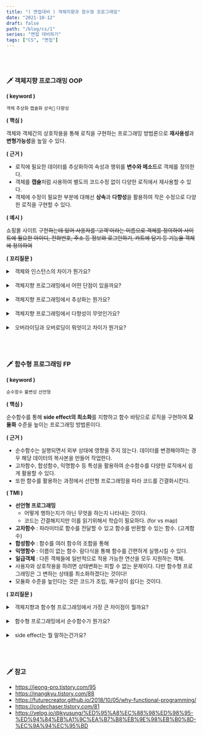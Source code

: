 ```yaml
---
title: "( 면접대비 ) 객체지향과 함수형 프로그래밍"
date: "2021-10-12"
draft: false
path: "/blog/cs/1"
series: "면접 대비하기"
tags: ["CS", "면접"]
---
```


<br>
<br>

### 🗡 객체지향 프로그래밍 OOP

**( keyword )**

`객체` `추상화` `캡슐화` `상속` `다향성`

**( 핵심 )**

객체와 객체간의 상호작용을 통해 로직을 구현하는 프로그래밍 방법론으로 **재사용성**과 **변형가능성**을 높일 수 있다.

**( 근거 )**

- 로직에 필요한 데이터를 추상화하여 속성과 행위를 **변수와 메소드**로 객체를 정의한다.
- 객체를 **캡슐**처럼 사용하여 별도의 코드수정 없이 다양한 로직에서 재사용할 수 있다.
- 객체에 수정이 필요한 부분에 대해선 **상속**과 **다향성**을 활용하여 작은 수정으로 다양한 로직을 구현할 수 있다.

**( 예시 )**

쇼핑몰 사이트 구현<del>하는데 있어 사용자를 '고객'이라는 이름으로 객체를 정의하여 사이트에 필요한 아이디, 전화번호, 주소 등 정보와 로그인하기, 카트에 담기 등 기능을 객체에 정의하여 </del>

**( 꼬리질문 )**

<details>
<summary>&nbsp; 객체와 인스턴스의 차이가 뭔가요?</summary>
<p>

- 실제 메모리상에 할당되었는지 여부이다.
- 클래스는 문제를 해결하기 위해 한 개체를 변수와 메소드로 추상적으로 정의한 것이다. 인스턴스는 클래스에서 정의한 것을 실제 메모리에 할당된 데이터이다.

</p>
</details>

<br>

<details>
<summary>&nbsp; 객체지향 프로그래밍에서 어떤 단점이 있을까요?</summary>
<p>

- 객체를 설계하는데 많은 시간과 노력이 소요된다.<br>기능 로직에 대한 이해가 필요하고 불필요한 속성을 걸러내야하고 공통된 속성을 구별해야 한다.
- 처리속도가 상대적으로 느리다.<br>객체의 한 기능을 수행하기 위해서 객체가 정의된 데이터를 선언되어야 한다.
- 맴버변수를 공유함으로인해 변수상태가 변경되어 예상치못한 버그가 발생할 수 있다. <br>멀티쓰레딩환경에서 더 이를 보완한 것이 [함수형 프로그래밍](#-함수형-프로그래밍-fp)이다.

</p>
</details>

<br>

<details>
<summary>&nbsp; 객체지향 프로그래밍에서 추상화는 뭔가요?</summary>
<p>

- 클래스를 정의하는 것이다.
- 로직에 불필요한 정보는 숨기고 중요한 정보를 표현함으로 공통의 속성이나 기능을 묶어 이름을 붙인다.

</p>
</details>

<br>

<details>
<summary>&nbsp; 객체지향 프로그래밍에서 다향성이 무엇인가요?</summary>
<p>

- 하나의 변수명(함수명)이 상황에 따라 다른 의미로 해석될 수 있는 것이다.
- 대표적으로 overriding과 overloading하는 방법이 있다.

</p>
</details>

<br>

<details>
<summary>&nbsp; 오버라이딩과 오버로딩이 뭐엇이고 차이가 뭔가요?</summary>
<p>

- 오버라이딩은 부모 클래스로 상속받은 메소드를 재정의하는 것이다.
- 오버로딩은 같은 이름 함수를 정의하는데 매개변수를 다르게 설정하여 매개변수에 따라 다르게 호출될 수 있게하는 것이다.
- 같은 이름의 함수를 재정의 하는가, 추가하는가의 차이가 있다.

</p>
</details>

<br>

<br>
<br>

### 🗡 함수형 프로그래밍 FP

**( keyword )**

`순수함수` `불변성` `선언형`

**( 핵심 )**

순수함수를 통해 **side effect의 최소화**를 지향하고 함수 바탕으로 로직을 구현하여 **모듈화** 수준을 높이는 프로그래밍 방법론이다.

**( 근거 )**

- 순수함수는 실행되면서 외부 상태에 영향을 주지 않는다. 데이터를 변경해야하는 경우 해당 데이터의 복사본을 만들어 작업한다.
- 고차함수, 합성함수, 익명함수 등 특성을 활용하여 순수함수를 다양한 로직에서 쉽게 활용할 수 있다.
- 또한 함수를 활용하는 과정에서 선언형 프로그래밍을 따라 코드를 간결화시킨다.

**( TMI )**

- **선언형 프로그래밍**
  - 어떻게 행하는지가 아닌 무엇을 하는지 나타내는 것이다.
  - 코드는 간결해지지만 이를 읽기위해서 학습이 필요하다. (for vs map)
- **고차함수** : 파라미터로 함수를 전달할 수 있고 함수를 반환할 수 있는 함수. (고계함수)
- **합성함수** : 함수를 여러 함수의 조합을 통해
- **익명함수** : 이름이 없는 함수. 람다식을 통해 함수를 간편하게 실행시킬 수 있다.
- **일급객체** : 다른 객체들에 일반적으로 적용 가능한 연산을 모두 지원하는 객체.
- 사용자와 상호작용을 하려면 상태변화는 피할 수 없는 문제이다. 다만 함수형 프로그래밍은 그 변하는 상태를 최소화하겠다는 것이다!
- 모듈화 수준을 높인다는 것은 코드가 조립, 재구성이 쉽다는 것이다.

**( 꼬리질문 )**

<details>
<summary>&nbsp; 객체지향과 함수형 프로그래밍에서 가장 큰 차이점이 뭘까요?</summary>
<p>

- **상태를 관리하는 방법**에서 큰 차이가 있다.
- 객체지향은 객체 내부에 상태를 저장하여 외부로부터 상태에 대한 접근을 제어한다.
- 함수형은 상태를 제어하는 대신 상태를 저장하지않는 것에 주력한다.

<br>

- 객체지향은 캡슐화를 통해, 함수형은 동작부분을 최소화하여 코드를 간결시킨다.

</p>
</details>

<br>

<details>
<summary>&nbsp; 함수형 프로그래밍에서 순수함수가 뭔가요?</summary>
<p>

- 함수가 순수하다는 뜻으로 함수의 실행으로 인해 외부 상태에 영향을 주지 않는 것이다.
- 파라미터를 변환해야하는 경우 해당 데이터의 복사본을 만들어 작업하여 call by reference의 상황을 회피한다.
- 참조에 투명하다고 말할 수 있다.

</p>
</details>

<br>

<details>
<summary>&nbsp; side effect는 뭘 말하는건가요?</summary>
<p>

- 한국어론 '부작용'을 뜻한다.
- 한 변수의 상태를 변경했는데 예상치 못한 다른 변수의 상태도 변경되는 현상이다.
- 버그가 쉽게 발생하고 테스트할 때는 발생하지 않으나 사용하면서 버그가 발생할 수 있기 때문에 문제를 고치기 어렵다.

</p>
</details>

<br>

<br>
<br>

### 🗡 참고

- https://jeong-pro.tistory.com/95
- https://mangkyu.tistory.com/88
- https://futurecreator.github.io/2018/10/05/why-functional-programming/
- https://codechaser.tistory.com/81
- https://velog.io/@kyusung/%ED%95%A8%EC%88%98%ED%98%95-%ED%94%84%EB%A1%9C%EA%B7%B8%EB%9E%98%EB%B0%8D-%EC%9A%94%EC%95%BD
